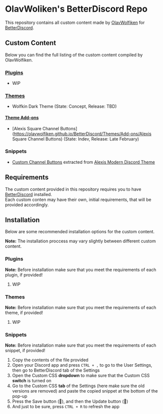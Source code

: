 # OlavWoliken's BetterDiscord Repo
This repository contains all custom content made by [OlavWolfiken](https://github.com/OlavWolfiken) for [BetterDiscord](https://betterdiscord.app/).

## Custom Content
Below you can find the full listing of the custom content compiled by OlavWolfiken.

### [Plugins](https://olavwolfiken.github.io/BetterDiscord/Plugins)
- WIP

### [Themes](https://olavwolfiken.github.io/BetterDiscord/Themes)
- Wolfkin Dark Theme (State: Concept, Release: TBD)

#### [Theme Add-ons](https://olavwolfiken.github.io/BetterDiscord/Themes/Add-ons)
- [Alexis Square Channel Buttons](https://olavwolfiken.github.io/BetterDiscord/Themes/Add-ons/Alexis Square Channel Buttons) (State: Indev, Release: Late February)

### Snippets
- [Custom Channel Buttons](https://olavwolfiken.github.io/BetterDiscord/Snippets/custom-channel-buttons.css) extracted from [Alexis Modern Discord Theme](https://alexisjonsson.github.io/BetterDiscordAddons/Themes/modern-discord.theme.css)

## Requirements
The custom content provided in this repository requires you to have [BetterDiscord](https://betterdiscord.app/) installed.<br>Each custom conten may have their own, initial requirements, that will be provided accordingly.

## Installation
Below are some recommended installation options for the custom content.

**Note:** The installation proccess may vary slightly between different custom content. 

### Plugins
**Note:** Before installation make sure that you meet the requirements of each plugin, if provided!<br>
1. WIP

### Themes
**Note:** Before installation make sure that you meet the requirements of each theme, if provided!<br>
1. WIP

### Snippets
**Note:** Before installation make sure that you meet the requirements of each snippet, if provided!
1. Copy the contents of the file provided
2. Open your Discord app and press `CTRL + ,` to go to the User Settings, then go to BetterDiscord tab of the Settings
3. Open the Custom CSS **dropdown** to make sure that the Custom CSS **switch** is turned on
4. Go to the Custom CSS **tab** of the Settings (here make sure the old versions are removed) and paste the copied snippet at the bottom of the pop-up
5. Press the Save button (💾), and then the Update button (🔄)
6. And just to be sure, press `CTRL + R` to refresh the app
